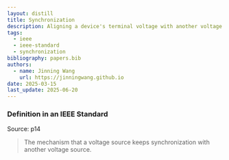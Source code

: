 ```yaml
---
layout: distill
title: Synchronization
description: Aligning a device's terminal voltage with another voltage source.
tags:
  - ieee
  - ieee-standard
  - synchronization
bibliography: papers.bib
authors:
  - name: Jinning Wang
    url: https://jinningwang.github.io
date: 2025-03-15
last_update: 2025-06-20
---
```


### Definition in an IEEE Standard

Source: <d-cite key="ieee2025std2988"></d-cite> p14

> The mechanism that a voltage source keeps synchronization with another voltage source.
